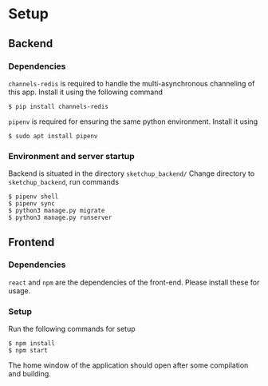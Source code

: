 # Setup

## Backend
### Dependencies
`channels-redis` is required to handle the multi-asynchronous channeling of this app.
Install it using the following command
```
$ pip install channels-redis
```

`pipenv` is required for ensuring the same python environment. Install it using
```
$ sudo apt install pipenv 
```
### Environment and server startup
Backend is situated in the directory `sketchup_backend/`
Change directory to `sketchup_backend`, run commands
```
$ pipenv shell
$ pipenv sync
$ python3 manage.py migrate
$ python3 manage.py runserver
```

## Frontend
### Dependencies
`react` and `npm` are the dependencies of the front-end. Please install these for usage.
### Setup
Run the following commands for setup
```
$ npm install
$ npm start
```

The home window of the application should open after some compilation and building.